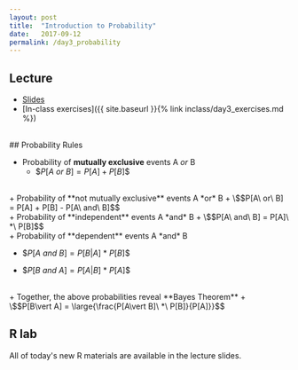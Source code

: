 ```yaml
---
layout: post
title:  "Introduction to Probability"
date:   2017-09-12
permalink: /day3_probability
---
```



## Lecture 

+ [Slides](./slides/day3_probability.pdf)
+ [In-class exercises]({{ site.baseurl }}{% link inclass/day3_exercises.md %})

<br>
## Probability Rules

+ Probability of **mutually exclusive** events A *or* B 
  + \$$P[A\ or\ B] = P[A] + P[B]$$

<br>
+ Probability of **not mutually exclusive** events A *or* B 
  + \$$P[A\ or\ B] = P[A] + P[B] - P[A\ and\ B]$$

<br>
+ Probability of **independent** events A *and* B 
  + \$$P[A\ and\ B] = P[A]\ *\ P[B]$$

<br>
+ Probability of **dependent** events A *and* B 
  
  + \$$P[A\ and\ B] = P[B\vert A]\ *\ P[B]$$ 
  
  + \$$P[B\ and\ A] = P[A\vert B]\ *\ P[A]$$  

<br>
+ Together, the above probabilities reveal **Bayes Theorem**
	+ \$$P[B\vert A] = \large{\frac{P[A\vert B]\ *\ P[B]}{P[A]}}$$


<br>

## R lab

All of today's new R materials are available in the lecture slides.
